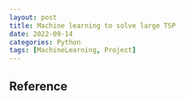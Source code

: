 ```yaml
---
layout: post
title: Machine learning to solve large TSP
date: 2022-09-14
categories: Python
tags: [MachineLearning, Project]
---
```


## Reference

[](https://zhuanlan.zhihu.com/p/556690129)

[](https://github.com/pfpimenta/tsp_ml)

[](https://github.com/jakesant/tsp_machine_learning)